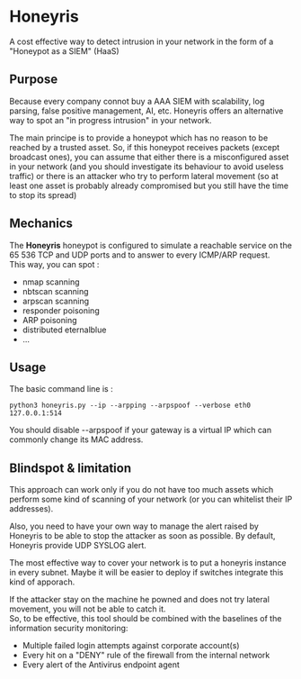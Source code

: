 # Honeyris
A cost effective way to detect intrusion in your network in the form of a "Honeypot as a SIEM" (HaaS)

## Purpose
Because every company connot buy a AAA SIEM with scalability, log parsing, false positive management, AI, etc. Honeyris offers an alternative way to spot an "in progress intrusion" in your network.  

The main principe is to provide a honeypot which has no reason to be reached by a trusted asset. So, if this honeypot receives packets (except broadcast ones), you can assume that either there is a misconfigured asset in your network (and you should investigate its behaviour to avoid useless traffic) or there is an attacker who try to perform lateral movement (so at least one asset is probably already compromised but you still have the time to stop its spread)

## Mechanics
The **Honeyris** honeypot is configured to simulate a reachable service on the 65 536 TCP and UDP ports and to answer to every ICMP/ARP request.  
This way, you can spot :
- nmap scanning
- nbtscan scanning
- arpscan scanning
- responder poisoning 
- ARP poisoning 
- distributed eternalblue
- ...

## Usage
The basic command line is :  
```
python3 honeyris.py --ip --arpping --arpspoof --verbose eth0 127.0.0.1:514
```
You should disable --arpspoof if your gateway is a virtual IP which can commonly change its MAC address.  

## Blindspot & limitation
This approach can work only if you do not have too much assets which perform some kind of scanning of your network (or you can whitelist their IP addresses).  

Also, you need to have your own way to manage the alert raised by Honeyris to be able to stop the attacker as soon as possible. By default, Honeyris provide UDP SYSLOG alert.  

The most effective way to cover your network is to put a honeyris instance in every subnet. Maybe it will be easier to deploy if switches integrate this kind of apporach.  

If the attacker stay on the machine he powned and does not try lateral movement, you will not be able to catch it.  
So, to be effective, this tool should be combined with the baselines of the information security monitoring:
* Multiple failed login attempts against corporate account(s)
* Every hit on a "DENY" rule of the firewall from the internal network
* Every alert of the Antivirus endpoint agent
